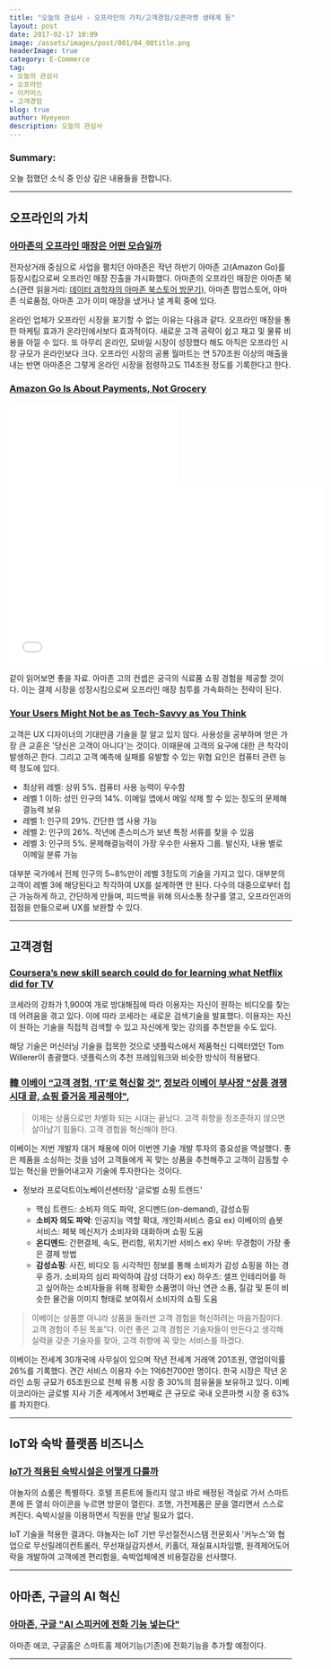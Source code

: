 ```yaml
---
title: "오늘의 관심사 - 오프라인의 가치/고객경험/오픈마켓 생태계 등"
layout: post
date: 2017-02-17 10:09
image: /assets/images/post/001/04_00title.png
headerImage: true
category: E-Commerce
tag:
- 오늘의 관심사
- 오프라인
- 이커머스
- 고객경험
blog: true
author: Hyeyeon
description: 오늘의 관심사
---
```


### Summary:

오늘 접했던 소식 중 인상 깊은 내용들을 전합니다.

---

## 오프라인의 가치

### [아마존의 오프라인 매장은 어떤 모습일까](http://outstanding.kr/amazonoffline20170216/)

전자상거래 중심으로 사업을 펼치던 아마존은 작년 하반기 아마존 고(Amazon Go)를 등장시킴으로써 오프라인 매장 진출을 가시화했다. 아마존의 오프라인 매장은 아마존 북스(관련 읽을거리: [데이터 과학자의 아마존 북스토어 방문기](https://brunch.co.kr/@lifidea/8)), 아마존 팝업스토어, 아마존 식료품점, 아마존 고가 이미 매장을 냈거나 낼 계획 중에 있다.  

온라인 업체가 오프라인 시장을 포기할 수 없는 이유는 다음과 같다. 오프라인 매장을 통한 마케팅 효과가 온라인에서보다 효과적이다. 새로운 고객 공략이 쉽고 재고 및 물류 비용을 아낄 수 있다. 또 아무리 온라인, 모바일 시장이 성장했다 해도 아직은 오프라인 시장 규모가 온라인보다 크다. 오프라인 시장의 공룡 월마트는 연 570조원 이상의 매출을 내는 반면 아마존은 그렇게 온라인 시장을 점령하고도 114조원 정도를 기록한다고 한다.

### [Amazon Go Is About Payments, Not Grocery](http://www.forbes.com/sites/groupthink/2017/01/20/amazon-go-is-about-payments-not-grocery/#1a24dbc1498a)

<iframe src='//players.brightcove.net/2097119709001/4kXWOFbfYx_default/index.html?videoId=5245153542001' allowfullscreen frameborder="0"></iframe>


<iframe width="560" height="315" src="//players.brightcove.net/2097119709001/4kXWOFbfYx_default/index.html?videoId=5245153542001" frameborder="0" allowfullscreen></iframe>

같이 읽어보면 좋을 자료. 아마존 고의 컨셉은 궁극의 식료품 쇼핑 경험을 제공할 것이다. 이는 결제 시장을 성장시킴으로써 오프라인 매장 침투를 가속화하는 전략이 된다.

### [Your Users Might Not be as Tech-Savvy as You Think](http://blog.usabilla.com/users-might-not-tech-savvy-think/)

고객은 UX 디자이너의 기대만큼 기술을 잘 알고 있지 않다. 사용성을 공부하며 얻은 가장 큰 교훈은 '당신은 고객이 아니다'는 것이다. 이때문에 고객의 요구에 대한 큰 착각이 발생하곤 한다. 그리고 고객 예측에 실패를 유발할 수 있는 위협 요인은 컴퓨터 관련 능력 정도에 있다.

* 최상위 레벨: 상위 5%. 컴퓨터 사용 능력이 우수함
* 레벨 1 이하: 성인 인구의 14%. 이메일 앱에서 메일 삭제 할 수 있는 정도의 문제해결능력 보유
* 레벨 1: 인구의 29%. 간단한 앱 사용 가능
* 레벨 2: 인구의 26%. 작년에 존스미스가 보낸 특정 서류를 찾을 수 있음
* 레벨 3: 인구의 5%. 문제해결능력이 가장 우수한 사용자 그룹. 발신자, 내용 별로 이메일 분류 가능

대부분 국가에서 전체 인구의 5~8%만이 레벨 3정도의 기술을 가지고 있다. 대부분의 고객이 레벨 3에 해당된다고 착각하여 UX를 설계하면 안 된다. 다수의 대중으로부터 접근 가능하게 하고, 간단하게 만들며, 피드백을 위해 의사소통 창구를 열고, 오프라인과의 접점을 만듦으로써 UX를 보완할 수 있다.

---

## 고객경험

### [Coursera’s new skill search could do for learning what Netflix did for TV](https://techcrunch.com/2017/02/16/courseras-new-skill-search-could-do-for-learning-what-netflix-did-for-tv/?ncid=rss)

코세라의 강좌가 1,900여 개로 방대해짐에 따라 이용자는 자신이 원하는 비디오를 찾는 데 어려움을 겪고 있다. 이에 따라 코세라는 새로운 검색기술을 발표했다. 이용자는 자신이 원하는 기술을 직접적 검색할 수 있고 자신에게 맞는 강의를 추천받을 수도 있다.

해당 기술은 머신러닝 기술을 접목한 것으로 넷플릭스에서 제품혁신 디렉터였던 Tom Willerer이 총괄했다. 넷플릭스의 추천 프레임워크와 비슷한 방식이 적용됐다.

### [韓 이베이 “고객 경험, ‘IT’로 혁신할 것”](http://www.zdnet.co.kr/news/news_view.asp?artice_id=20170216174555), [정보라 이베이 부사장 "상품 경쟁시대 끝, 쇼핑 즐거움 제공해야"](http://www.segye.com/content/html/2017/02/17/20170217001188.html),

> 이제는 상품으로만 차별화 되는 시대는 끝났다. 고객 취향을 정조준하지 않으면 살아남기 힘들다. 고객 경험을 혁신해야 한다.

이베이는 저번 개발자 대거 채용에 이어 이번엔 기술 개발 투자의 중요성을 역설했다. 좋은 제품을 소싱하는 것을 넘어 고객들에게 꼭 맞는 상품을 추천해주고 고객이 감동할 수 있는 혁신을 만들어내고자 기술에 투자한다는 것이다.

* 정보라 프로덕트이노베이션센터장 '글로벌 쇼핑 트렌드'

  * 핵심 트렌드: 소비자 의도 파악, 온디멘드(on-demand), 감성쇼핑
  * **소비자 의도 파악**: 인공지능 역할 확대, 개인화서비스 중요 ex) 이베이의 숍봇 서비스: 페북 메신저가 소비자와 대화하며 쇼핑 도움
  * **온디멘드**: 간편결제, 속도, 편리함, 위치기반 서비스 ex) 우버: 무경험이 가장 좋은 결제 방법
  * **감성쇼핑**: 사진, 비디오 등 시각적인 정보를 통해 소비자가 감성 쇼핑을 하는 경우 증가. 소비자의 심리 파악하여 감성 더하기 ex) 하우즈: 셀프 인테리어를 하고 싶어하는 소비자들을 위해 정확한 소품명이 아닌 연관 소품, 질감 및 톤이 비슷한 물건을 이미지 형태로 보여줘서 소비자의 쇼핑 도움

> 이베이는 상품뿐 아니라 상품을 둘러싼 고객 경험을 혁신하려는 마음가짐이다. 고객 경험이 주된 목표”다. 이런 좋은 고객 경험은 기술자들이 만든다고 생각해 실력을 갖춘 기술자를 찾아, 고객 취향에 꼭 맞는 서비스를 하겠다.

이베이는 전세계 30개국에 사무실이 있으며 작년 전세계 거래액 201조원, 영업이익률 26%를 기록했다. 견간 서비스 이용자 수는 1억6천700만 명이다. 한국 시장은 작년 온라인 쇼핑 규묘가 65조원으로 전체 유통 시장 중 30%의 점유율을 보유하고 있다. 이베이코리아는 글로벌 지사 기준 세계에서 3번째로 큰 규모로 국내 오픈마켓 시장 중 63%를 차지한다.

---

## IoT와 숙박 플랫폼 비즈니스

### [IoT가 적용된 숙박시설은 어떻게 다를까](http://www.zdnet.co.kr/news/news_view.asp?artice_id=20170216162033#csidx8ab3616e15816b2a7251df6f10311ef)

야놀자의 쇼룸은 특별하다. 호텔 프론트에 들리지 않고 바로 배정된 객실로 가서 스마트폰에 뜬 열쇠 아이콘을 누르면 방문이 열린다. 조명, 가전제품은 문을 열리면서 스스로 켜진다. 숙박시설을 이용하면서 직원을 만날 필요가 없다.

IoT 기술을 적용한 결과다. 야놀자는 IoT 기반 무선절전시스템 전문회사 '커누스'와 협업으로 무선릴레이컨트롤러, 무선재실감지센서, 키홀더, 재실표시차임벨, 원격제어도어락을 개발하여 고객에겐 편리함을, 숙박업체에겐 비용절감을 선사했다.

---

## 아마존, 구글의 AI 혁신

### [아마존, 구글 "AI 스피커에 전화 기능 넣는다"](http://www.etnews.com/20170216000075)

아마존 에코, 구글홈은 스마트홈 제어기능(기존)에 전화기능을 추가할 예정이다.

---
